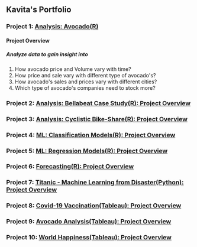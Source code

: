 ## Kavita's Portfolio

### Project 1: [Analysis: Avocado(R)](https://www.kaggle.com/kavitakhandelwal1234/avocado-analysis-r)
#### Project Overview
##### Analyze data to gain insight into
1. How avocado price and Volume vary with time?
2. How price and sale vary with different type of avocado's?
3. How avocado's sales and prices vary with different cities?
4. Which type of avocado's companies need to stock more?

### Project 2: [Analysis: Bellabeat Case Study(R): Project Overview](https://www.kaggle.com/kavitakhandelwal1234/bellabeat-case-study-r)

### Project 3: [Analysis: Cyclistic Bike-Share(R): Project Overview](file://localhost/Users/admin/divyy_cycle_dataset.html)

### Project 4: [ML: Classification Models(R): Project Overview](https://www.kaggle.com/kavitakhandelwal1234/avocado-comparison-ofall-classification-models-r)

### Project 5: [ML: Regression Models(R): Project Overview](https://www.kaggle.com/kavitakhandelwal1234/avocado-comparison-of-all-regression-models-r#Author:-Kavita-Khandelwal)

### Project 6: [Forecasting(R): Project Overview](https://www.kaggle.com/kavitakhandelwal1234/avocado-price-forecasting-r)

### Project 7: [Titanic - Machine Learning from Disaster(Python): Project Overview](https://www.kaggle.com/kavitakhandelwal1234/titanic-notebook-solution)

### Project 8: [Covid-19 Vaccination(Tableau): Project Overview](https://public.tableau.com/app/profile/kavita3687/viz/Covid-19VaccinationdatafromWHOandourworldindata_orgupto1042021/Dashboard1)

### Project 9: [Avocado Analysis(Tableau): Project Overview](https://public.tableau.com/app/profile/kavita3687/viz/AvocadoAnalysis_16337389953460/Dashboard1)

### Project 10: [World Happiness(Tableau): Project Overview](https://public.tableau.com/app/profile/kavita3687/viz/WorldHappinessdatafromGoogleCareerCertificates/Dashboard4)

